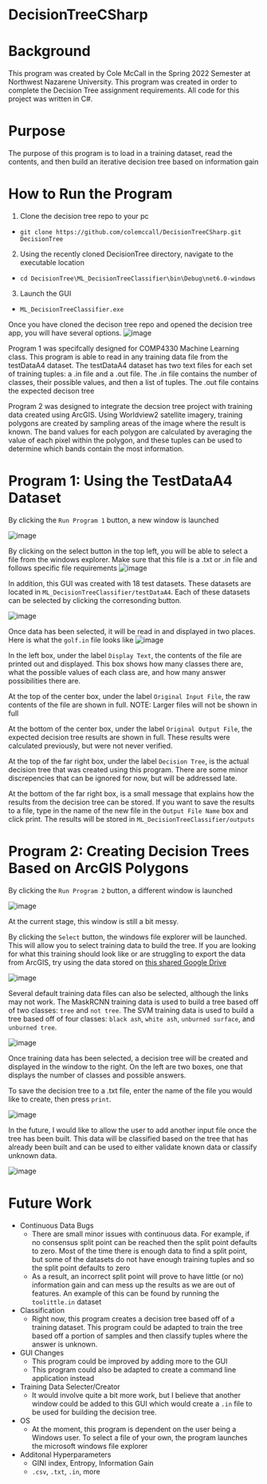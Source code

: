 # DecisionTreeCSharp

# Background
This program was created by Cole McCall in the Spring 2022 Semester at Northwest Nazarene University. This program was created in order to complete the Decision Tree assignment requirements. All code for this project was written in C#.

# Purpose
The purpose of this program is to load in a training dataset, read the contents, and then build an iterative decision tree based on information gain

# How to Run the Program
1. Clone the decision tree repo to your pc
  - `git clone https://github.com/colemccall/DecisionTreeCSharp.git DecisionTree`


2. Using the recently cloned DecisionTree directory, navigate to the executable location
  - `cd DecisionTree\ML_DecisionTreeClassifier\bin\Debug\net6.0-windows`


3. Launch the GUI
  - `ML_DecisionTreeClassifier.exe`

Once you have cloned the decison tree repo and opened the decision tree app, you will have several options.
![image](https://user-images.githubusercontent.com/94725863/163695601-27685f9c-eb09-458d-aec7-d6e4fc929d86.png)

Program 1 was specifcally designed for COMP4330 Machine Learning class. This program is able to read in any training data file from the testDataA4 dataset. The testDataA4 dataset has two text files for each set of training tuples: a .in file and a .out file. The .in file contains the number of classes, their possible values, and then a list of tuples. The .out file contains the expected decison tree

Program 2 was designed to integrate the decsion tree project with training data created using ArcGIS. Using Worldview2 satellite imagery, training polygons are created by sampling areas of the image where the result is known. The band values for each polygon are calculated by averaging the value of each pixel within the polygon, and these tuples can be used to determine which bands contain the most information.

# Program 1: Using the TestDataA4 Dataset

By clicking the `Run Program 1` button, a new window is launched

![image](https://user-images.githubusercontent.com/94725863/161444748-646fd760-2765-4b49-a34d-734ba760ae17.png)

By clicking on the select button in the top left, you will be able to select a file from the windows explorer. Make sure that this file is a .txt or .in file and follows specific file requirements
![image](https://user-images.githubusercontent.com/94725863/161444809-4ecbd9bf-b385-4171-a602-436ba11b2a17.png)

In addition, this GUI was created with 18 test datasets. These datasets are located in `ML_DecisionTreeClassifier/testDataA4`. Each of these datasets can be selected by clicking the corresonding button. 

![image](https://user-images.githubusercontent.com/94725863/161444874-bfbf8f55-f3e1-4b4f-a3bd-1260d0cc04bf.png)

Once data has been selected, it will be read in and displayed in two places. Here is what the `golf.in` file looks like 
![image](https://user-images.githubusercontent.com/94725863/161444953-03256aa7-87df-4e95-9e3b-015e744083c0.png)

In the left box, under the label `Display Text`, the contents of the file are printed out and displayed. This box shows how many classes there are, what the possible values of each class are, and how many answer possibilities there are.

At the top of the center box, under the label `Original Input File`, the raw contents of the file are shown in full. NOTE: Larger files will not be shown in full

At the bottom of the center box, under the label `Original Output File`, the expected decision tree results are shown in full. These results were calculated previously, but were not never verified.

At the top of the far right box, under the label `Decision Tree`, is the actual decision tree that was created using this program. There are some minor discrepencies that can be ignored for now, but will be addressed late.

At the bottom of the far right box, is a small message that explains how the results from the decision tree can be stored. If you want to save the results to a file, type in the name of the new file in the `Output File Name` box and click print. The results will be stored in `ML_DecisionTreeClassifier/outputs`

# Program 2: Creating Decision Trees Based on ArcGIS Polygons

By clicking the `Run Program 2` button, a different window is launched

![image](https://user-images.githubusercontent.com/94725863/163695763-80eeb458-feaf-43cd-8ed0-6c90518bd7af.png)

At the current stage, this window is still a bit messy.

By clicking the `Select` button, the windows file explorer will be launched. This will allow you to select training data to build the tree.
If you are looking for what this training should look like or are struggling to export the data from ArcGIS, try using the data stored on [this shared Google Drive](https://drive.google.com/drive/folders/165VSdZHOWSoL0JYhdSIS8qL0oo2QHZBm?usp=sharing)

![image](https://user-images.githubusercontent.com/94725863/163695857-443b6e7c-a4f7-42be-b733-44540925a7e7.png)


Several default training data files can also be selected, although the links may not work. The MaskRCNN training data is used to build a tree based off of two classes: `tree` and `not tree`. The SVM training data is used to build a tree based off of four classes: `black ash`, `white ash`, `unburned surface`, and `unburned tree`.

![image](https://user-images.githubusercontent.com/94725863/163695895-b8882079-f3c9-4cd5-a090-5f86f8bc73ef.png)


Once training data has been selected, a decision tree will be created and displayed in the window to the right. On the left are two boxes, one that displays the number of classes and possible answers. 


To save the decision tree to a .txt file, enter the name of the file you would like to create, then press `print`.

![image](https://user-images.githubusercontent.com/94725863/163695915-267d7e6e-5e1b-426a-8058-47bc13dc5225.png)


In the future, I would like to allow the user to add another input file once the tree has been built. This data will be classified based on the tree that has already been built and can be used to either validate known data or classify unknown data.

![image](https://user-images.githubusercontent.com/94725863/163695929-d3dceb53-91d7-4fa2-868c-ce342effc917.png)


# Future Work
- Continuous Data Bugs
  - There are small minor issues with continuous data. For example, if no consensus split point can be reached then the split point defaults to zero. Most of the time there is enough data to find a split point, but some of the datasets do not have enough training tuples and so the split point defaults to zero
  - As a result, an incorrect split point will prove to have little (or no) information gain and can mess up the results as we are out of features. An example of this can be found by running the `toolittle.in` dataset
- Classification
  - Right now, this program creates a decision tree based off of a training dataset. This program could be adapted to train the tree based off a portion of samples and then classify tuples where the answer is unknown.
- GUI Changes
  - This program could be improved by adding more to the GUI
  - This program could also be adapted to create a command line application instead
- Training Data Selecter/Creator
  - It would involve quite a bit more work, but I believe that another window could be added to this GUI which would create a `.in` file to be used for building the decision tree. 
- OS 
  - At the moment, this program is dependent on the user being a Windows user. To select a file of your own, the program launches the microsoft windows file explorer
- Additonal Hyperparameters
  - GINI index, Entropy, Information Gain
  - `.csv`, `.txt`, `.in`, more
